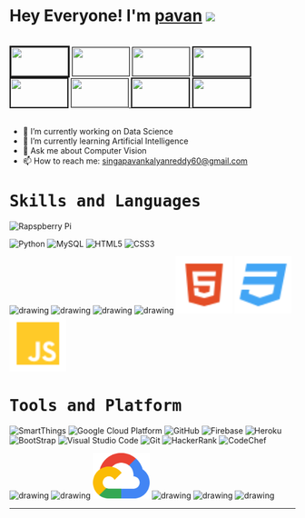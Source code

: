 
# Hey Everyone! I'm [pavan](https://github.com/PAVAN143258) <img src="https://github.com/himanshusharma89/himanshusharma89/blob/master/Hi.gif" width="25px">
<br>
<div style="dispaly=flex">
<a href="https://github.com/PAVAN143258"><img src="https://bingofan.github.io/images/android/android_githublogo.jpeg" width="100" height="50" border="3"></a> 
<a href="https://www.linkedin.com/in/shinga-pavan-kalyan-reddy-8b23621bb/"><img src="https://img.shields.io/badge/Linkedin-0A66C2?style=for-the-badge&logo=Linkedin&logoColor=white" width="100" height=50" border="1"/></a>
<a href="https://www.youtube.com/channel/UC9_upGOOaz1mvRFHO1FXfUg"> <img  src="https://i.pinimg.com/originals/31/62/c0/3162c04a2f82428025763bcbc285e2e8.jpg" width="100" height="50" border="1"></a>
<a href=" https://www.instagram.com/invites/contact/?i=1j97lf7qjhq0r&utm_content=5gtk3af"><img src="https://th.bing.com/th/id/OIP.7XzhxFPVQk5kpykv6NQuLgHaDq?pid=ImgDet&rs=1" width="100" height="50" border="2"></a>
<a href="https://twitter.com/ReddyShinga"><img src="https://bolstablog.files.wordpress.com/2013/09/twitter-logo.png?w=2100" width="100" height="50" border="2"></a>
<a href="https://leetcode.com/Pavan143258/"> <img src="https://th.bing.com/th/id/OIP.5sfi252DgFWnuwUNHhwlXwAAAA?w=130&h=150&c=7&r=0&o=5&dpr=1.25&pid=1.7" width="100" height="50" border="1"</a> <a href="https://www.hackerearth.com/@shingapavan"><img src="https://www.tosscall.com/post/765be46eea4e4fe23487b87ab0ef6b8d07.jpg" border="2" width="100" height="50"> </a>
<a href="https://www.hackerrank.com/19121a03d2"><img src="https://th.bing.com/th/id/OIP.Rjpw8N3aCUN2D1HGalXM7QHaEO?pid=ImgDet&rs=1" width="100" height="50" border="2"></a>
        
 </div>                    

<br>
  
-  🔭 I’m currently working on Data Science 
-  🌱 I’m currently learning Artificial Intelligence
-  💬 Ask me about Computer Vision
-  📫 How to reach me: singapavankalyanreddy60@gmail.com
  
  
##
<h1><b><samp>Skills and Languages</samp></b></h1>

![Rapspberry Pi](https://img.shields.io/badge/Raspberry_pi-C51A4A?style=flat-square&logo=raspberry-pi&logoColor=white)

![Python](https://img.shields.io/badge/Python-3776AB?style=flat-square&logo=Python&logoColor=white)
![MySQL](https://img.shields.io/badge/MySQL-4479A1?style=flat-square&logo=MySQL&logoColor=white)
![HTML5](https://img.shields.io/badge/HTML5-E34F26?style=flat-square&logo=HTML5&logoColor=white)
![CSS3](https://img.shields.io/badge/CSS3-1572B6?style=flat-square&logo=CSS3&logoColor=white)


<span>
<img src="https://github.com/amandewatnitrr/amandewatnitrr/blob/main/imgs/c.svg" alt="drawing" width="100"/>
<img src="https://github.com/amandewatnitrr/amandewatnitrr/blob/main/imgs/raspberry-pi.svg" alt="drawing" width="100"/>
<img src="https://github.com/amandewatnitrr/amandewatnitrr/blob/main/imgs/python-5.svg" alt="drawing" width="100"/>
<img src="https://github.com/amandewatnitrr/amandewatnitrr/blob/main/imgs/mysql-6.svg" alt="drawing" width="100"/>
<img src="https://github.com/amandewatnitrr/amandewatnitrr/blob/main/imgs/html.svg" alt="drawing" width="100"/>
<img src="https://github.com/amandewatnitrr/amandewatnitrr/blob/main/imgs/css.svg" alt="drawing" width="100"/>
<img src="https://github.com/amandewatnitrr/amandewatnitrr/blob/main/imgs/javascript.svg" alt="drawing" width="100"/>

  </span>

<h1><b><samp>Tools and Platform</samp></b></h1>

![SmartThings](https://img.shields.io/badge/SmartThings-777BB4?style=flat-square&logo=SmartThings&logoColor=white)
![Google Cloud Platform](https://img.shields.io/badge/Google_Cloud-4285F4?style=flat-square&logo=google-cloud&logoColor=white)
![GitHub](https://img.shields.io/badge/GitHub-181717?style=flat-square&logo=github)
![Firebase](https://img.shields.io/badge/Firebase-ffcb2c?style=flat-square&logo=Firebase&logoColor=DD1100)
![Heroku](https://img.shields.io/badge/Heroku-430098?style=flat-square&logo=Heroku&logoColor=white)
![BootStrap](https://img.shields.io/badge/Bootstrap-7952B3?style=flat-square&logo=bootstrap&logoColor=white)
![Visual Studio Code](https://img.shields.io/badge/Visual_Studio_Code-007ACC?style=flat-square&logo=Visual-Studio-Code&logoColor=white)
![Git](https://img.shields.io/badge/Git-F05032?style=flat-square&logo=Git&logoColor=white)
![HackerRank](https://img.shields.io/badge/HackerRank-107C10?style=flat-square&logo=HackerRank&logoColor=black)
![CodeChef](https://img.shields.io/badge/CodeChef-5B4638?style=flat-square&logo=CodeChef&logoColor=white)
  
<span>
<img src="https://github.com/amandewatnitrr/amandewatnitrr/blob/main/imgs/bootstrap-5-1.svg" alt="drawing" width="100"/>
<img src="https://github.com/amandewatnitrr/amandewatnitrr/blob/main/imgs/git-icon.svg" alt="drawing" width="80"/>
<img src="https://github.com/amandewatnitrr/amandewatnitrr/blob/main/imgs/google-cloud-1.svg" alt="drawing" width="100"/>
<img src="https://github.com/amandewatnitrr/amandewatnitrr/blob/main/imgs/hackerrank.svg" alt="drawing" width="100"/>
<img src="https://github.com/amandewatnitrr/amandewatnitrr/blob/main/imgs/visual-studio-code.svg" alt="drawing" width="80"/>
<img src="https://github.com/amandewatnitrr/amandewatnitrr/blob/main/imgs/heroku-4.svg" alt="drawing" width="80"/>
</span>
<hr> 
<!---
PAVAN143258/PAVAN143258 is a ✨ special ✨ repository because its `README.md` (this file) appears on your GitHub profile.
You can click the Preview link to take a look at your changes.
--->
  


<section class="js-learnworlds-section learnworlds-section lw-light-bg stretched-bg learnworlds-size-normal learnworlds-align-center js-change-image-node" data-section-id="tpl114" data-magic="background-image" id="section_1656697208709_1764" style="background-image: url(&quot;https://lwfiles.mycourse.app/ybifoundation-public/b2ff93698d46503aa19d615a52408138.png&quot;);">
    <div class="js-video-wrapper" style="display: none;"></div>
    <div class="learnworlds-section-overlay lw-light-bg js-learnworlds-overlay" style="display: none;"></div>
    <div class="learnworlds-section-content js-learnworlds-section-content full-width">
        <div class="col span_12_of_12-all standalone">
            <div class="lw-cols one-row one-row-tl one-row-tp one-row-sl one-row-sp main align-items-stretch js-same-content-wrapper" data-node-type="columnWrapper" id="el_1656697208709_1761">
                <div class="col span_12_of_12-all flex-item standalone js-lw-flexible-wrapper js-same-content-child" data-node-type="column" id="el_1656697208709_1762"> <h2 class="learnworlds-subheading learnworlds-subheading-normal learnworlds-element" data-magic="title" data-node-type="text" id="el_1656697208709_1763"></h2>
